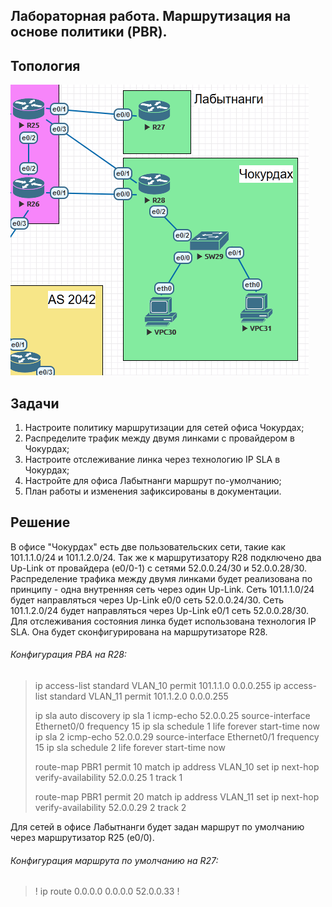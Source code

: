 Лабораторная работа. Маршрутизация на основе политики (PBR). 
---------

Топология
---------

![](media/073df55cf8a389967d537a5c28c4e12e.png)

Задачи
---------

1. Настроите политику маршрутизации для сетей офиса Чокурдах;
2. Распределите трафик между двумя линками с провайдером в Чокурдах;
3. Настроите отслеживание линка через технологию IP SLA в Чокурдах;
4. Настройте для офиса Лабытнанги маршрут по-умолчанию;
5. План работы и изменения зафиксированы в документации.


Решение
---------

В офисе "Чокурдах" есть две пользовательских сети, такие как 101.1.1.0/24 и 101.1.2.0/24.
Так же к маршрутизатору R28 подключено два Up-Link от провайдера (e0/0-1) с сетями 52.0.0.24/30 и 52.0.0.28/30.
Распределение трафика между двумя линками будет реализована по принципу - одна внутренняя сеть через один Up-Link.
Сеть 101.1.1.0/24 будет направляться через Up-Link e0/0 сеть 52.0.0.24/30.
Сеть 101.1.2.0/24 будет направляться через Up-Link e0/1 сеть 52.0.0.28/30.
Для отслеживания состояния линка будет использована технология IP SLA. Она будет сконфигурирована на маршрутизаторе R28.

###### Конфигурация PBA на R28:

> 
> ip access-list standard VLAN_10
>  permit 101.1.1.0 0.0.0.255
> ip access-list standard VLAN_11
>  permit 101.1.2.0 0.0.0.255
> 
> ip sla auto discovery
> ip sla 1
>  icmp-echo 52.0.0.25 source-interface Ethernet0/0
>  frequency 15
> ip sla schedule 1 life forever start-time now
> ip sla 2
>  icmp-echo 52.0.0.29 source-interface Ethernet0/1
>  frequency 15
> ip sla schedule 2 life forever start-time now
> 
> route-map PBR1 permit 10
>  match ip address VLAN_10
>  set ip next-hop verify-availability 52.0.0.25 1 track 1
> 
> route-map PBR1 permit 20
>  match ip address VLAN_11
>  set ip next-hop verify-availability 52.0.0.29 2 track 2
> 

Для сетей в офисе Лабытнанги будет задан маршрут по умолчанию через маршрутизатор R25 (e0/0).

###### Конфигурация маршрута по умолчанию на R27:

> !
> ip route 0.0.0.0 0.0.0.0 52.0.0.33
> !